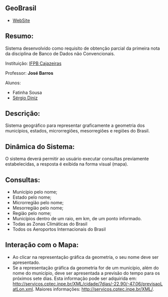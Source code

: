 **GeoBrasil**
---------

 - [WebSite](#)

Resumo:
--------
Sistema desenvolvido como requisito de obtenção parcial da primeira nota da disciplina de Banco de Dados não Convencionais.

Instituição: [IFPB Cajazeiras](http://portal.ifpb.edu.br/campi/campi/cajazeiras)

Professor: **José Barros**

Alunos:

 - Fatinha Sousa
 - [Sérgio Diniz](http://buscatextual.cnpq.br/buscatextual/visualizacv.do?metodo=apresentar&id=K8153626U7)


Descrição:
----------
Sistema geográfico para representar graficamente a geometria dos municípios, estados, microrregiões, mesorregiões e regiões do Brasil.

Dinâmica do Sistema:
--------------------

O sistema deverá permitir ao usuário executar consultas previamente estabelecidas, a resposta é exibida na forma visual (mapa).

Consultas:
----------

- Município pelo nome;
- Estado pelo nome;
- Microrregião pelo nome;
- Mesorregião pelo nome;
- Região pelo nome;
- Municípios dentro de um raio, em km, de um ponto informado.
- Todas as Zonas Climáticas do Brasil
- Todos os Aeroportos Internacionais do Brasil

Interação com o Mapa:
---------------------

- Ao clicar na representação gráfica da geometria, o seu nome deve ser apresentado.
- Se a representação gráfica da geometria for de um município, além do nome do município, deve ser apresentada a previsão do tempo para os próximos sete dias. Esta informação pode ser adquirida em: http://servicos.cptec.inpe.br/XML/cidade/7dias/-22.90/-47.06/previsaoLatLon.xml. 
Maiores informações: http://servicos.cptec.inpe.br/XML/.





